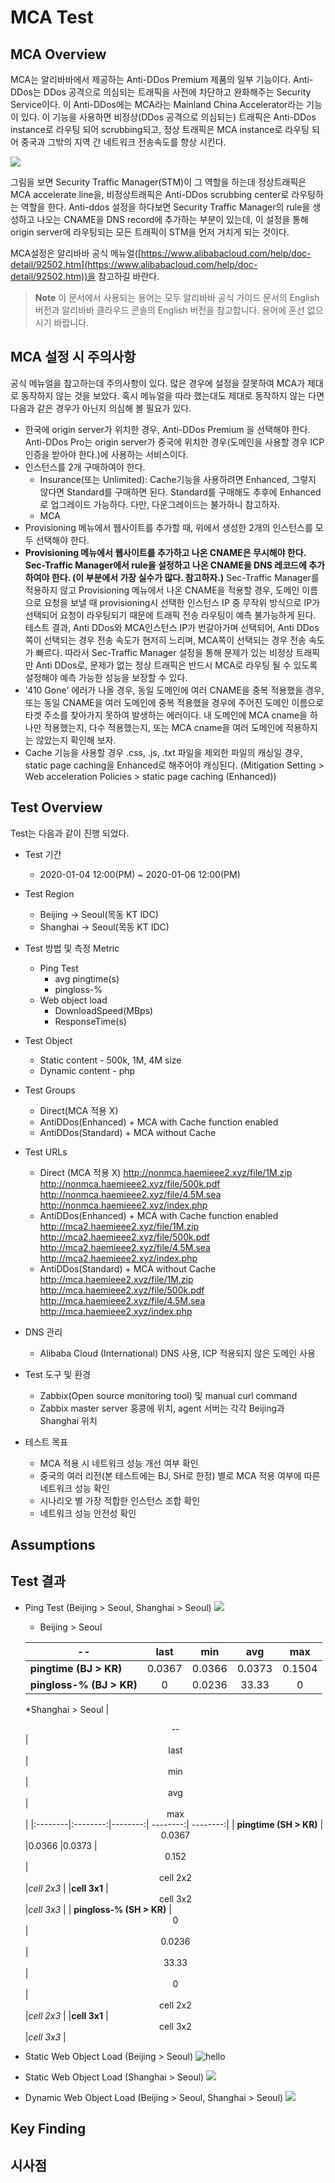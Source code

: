 # MCA Test 

## MCA Overview
MCA는 알리바바에서 제공하는 Anti-DDos Premium 제품의 일부 기능이다. Anti-DDos는 DDos 공격으로 의심되는 트래픽을 사전에 차단하고 완화해주는 Security Service이다. 이 Anti-DDos에는 MCA라는 Mainland China Accelerator라는 기능이 있다. 이 기능을 사용하면 비정상(DDos 공격으로 의심되는) 트래픽은 Anti-DDos instance로 라우팅 되어 scrubbing되고, 정상 트래픽은 MCA instance로 라우팅 되어 중국과 그밖의 지역 간 네트워크 전송속도를 향상 시킨다. 

![](http://static-aliyun-doc.oss-cn-hangzhou.aliyuncs.com/assets/img/79672/154692909135306_en-US.png)

그림을 보면 Security Traffic Manager(STM)이 그 역할을 하는데 정상트래픽은 MCA accelerate line을, 비정상트래픽은 Anti-DDos scrubbing center로 라우팅하는 역할을 한다. Anti-ddos 설정을 하다보면 Security Traffic Manager의 rule을 생성하고 나오는 CNAME을 DNS record에 추가하는 부분이 있는데, 이 설정을 통해 origin server에 라우팅되는 모든 트래픽이 STM을 먼저 거치게 되는 것이다. 

MCA설정은 알리바바 공식 메뉴얼([https://www.alibabacloud.com/help/doc-detail/92502.htm](https://www.alibabacloud.com/help/doc-detail/92502.htm))을 참고하길 바란다. 
> **Note** 이 문서에서 사용되는 용어는 모두 알리바바 공식 가이드 문서의 English 버전과 알리바바 클라우드 콘솔의 English 버전을 참고합니다. 용어에 혼선 없으시기 바랍니다. 

## MCA 설정 시 주의사항
공식 메뉴얼을 참고하는데 주의사항이 있다. 많은 경우에 설정을 잘못하여 MCA가 제대로 동작하지 않는 것을 보았다. 혹시 메뉴얼을 따라 했는대도 제대로 동작하지 않는 다면 다음과 같은 경우가 아닌지 의심해 볼 필요가 있다.

- 한국에 origin server가 위치한 경우, Anti-DDos Premium 을 선택해야 한다. Anti-DDos Pro는 origin server가 중국에 위치한 경우(도메인을 사용할 경우 ICP인증을 받아야 한다.)에 사용하는 서비스이다. 
- 인스턴스를 2개 구매하여야 한다. 
	- Insurance(또는 Unlimited): Cache기능을 사용하려면 Enhanced, 그렇지 않다면 Standard를 구매하면 된다. Standard를 구매해도 추후에 Enhanced로 업그레이드 가능하다. 다만, 다운그레이드는 불가하니 참고하자.
	- MCA
- Provisioning 메뉴에서 웹사이트를 추가할 때, 위에서 생성한 2개의 인스턴스를 모두 선택해야 한다. 
- **Provisioning 메뉴에서 웹사이트를 추가하고 나온 CNAME은 무시해야 한다. Sec-Traffic Manager에서 rule을 설정하고 나온 CNAME을 DNS 레코드에 추가하여야 한다. (이 부분에서 가장 실수가 많다. 참고하자.)** Sec-Traffic Manager를 적용하지 않고 Provisioning 메뉴에서 나온 CNAME을 적용할 경우, 도메인 이름으로 요청을 보낼 때 provisioning시 선택한 인스턴스 IP 중 무작위 방식으로 IP가 선택되어 요청이 라우팅되기 때문에 트래픽 전송 라우팅이 예측 불가능하게 된다. 테스트 결과, Anti DDos와 MCA인스턴스 IP가 번갈아가며 선택되어, Anti DDos쪽이 선택되는 경우 전송 속도가 현저히 느리며, MCA쪽이 선택되는 경우 전송 속도가 빠르다. 따라서 Sec-Traffic Manager 설정을 통해 문제가 있는 비정상 트래픽만 Anti DDos로, 문제가 없는 정상 트래픽은 반드시 MCA로 라우팅 될 수 있도록 설정해야 예측 가능한 성능을 보장할 수 있다. 
- '410 Gone' 에러가 나올 경우, 동일 도메인에 여러 CNAME을 중복 적용했을 경우, 또는 동일 CNAME을 여러 도메인에 중복 적용했을 경우에 주어진 도메인 이름으로 타겟 주소를 찾아가지 못하여 발생하는 에러이다. 내 도메인에 MCA cname을 하나만 적용했는지, 다수 적용했는지, 또는 MCA cname을 여러 도메인에 적용하지는 않았는지 확인해 보자. 
- Cache 기능을 사용할 경우 .css, .js, .txt 파일을 제외한 파일의 캐싱일 경우, static page caching을 Enhanced로 해주어야 캐싱된다. (Mitigation Setting > Web acceleration Policies > static page caching (Enhanced))

## Test Overview
Test는 다음과 같이 진행 되었다.

*  Test 기간
	* 2020-01-04 12:00(PM) ~ 2020-01-06 12:00(PM)

*  Test Region
	* Beijing -> Seoul(목동 KT IDC)
	* Shanghai -> Seoul(목동 KT IDC)
	
* Test 방법 및 측정 Metric
	* Ping Test
		* avg pingtime(s)
		* pingloss-%
	* Web object load 
		* DownloadSpeed(MBps)
		* ResponseTime(s)
* Test Object
	* Static content - 500k, 1M, 4M size
	* Dynamic content - php
* Test Groups
	* Direct(MCA 적용 X)
	* AntiDDos(Enhanced) + MCA with Cache function enabled
	* AntiDDos(Standard) + MCA without Cache 
* Test URLs
	* Direct (MCA 적용 X)
	http://nonmca.haemieee2.xyz/file/1M.zip
	http://nonmca.haemieee2.xyz/file/500k.pdf
	http://nonmca.haemieee2.xyz/file/4.5M.sea
	http://nonmca.haemieee2.xyz/index.php
	* AntiDDos(Enhanced) + MCA with Cache function enabled
	http://mca2.haemieee2.xyz/file/1M.zip
	http://mca2.haemieee2.xyz/file/500k.pdf
	http://mca2.haemieee2.xyz/file/4.5M.sea
	http://mca2.haemieee2.xyz/index.php
	* AntiDDos(Standard) + MCA without Cache 
	http://mca.haemieee2.xyz/file/1M.zip
	http://mca.haemieee2.xyz/file/500k.pdf
	http://mca.haemieee2.xyz/file/4.5M.sea
	http://mca.haemieee2.xyz/index.php
	
* DNS 관리
	* Alibaba Cloud (International) DNS 사용, ICP 적용되지 않은 도메인 사용
* Test 도구 및 환경
	* Zabbix(Open source monitoring tool) 및 manual curl command
	* Zabbix master server 홍콩에 위치, agent 서버는 각각 Beijing과 Shanghai 위치
* 테스트 목표
	* MCA 적용 시 네트워크 성능 개선 여부 확인
	* 중국의 여러 리전(본 테스트에는 BJ, SH로 한정) 별로 MCA 적용 여부에 따른 네트워크 성능 확인
	* 시나리오 별 가장 적합한 인스턴스 조합 확인
	* 네트워크 성능 안전성 확인

## Assumptions

## Test 결과

 * Ping Test (Beijing > Seoul, Shanghai > Seoul)
![](https://github.com/rnlduaeo/alibaba/blob/master/PingTest.png?raw=true)
	 * Beijing > Seoul
    
	| <center>--</center> | <center>last</center> | <center>min</center> | <center>avg</center> | <center>max</center> | 
	|:--------|:--------:|--------:| --------:| --------:|
	| **pingtime (BJ > KR)** | <center>0.0367 </center> |0.0366 |0.0373 |<center>0.1504</center> | <center>cell 2x2 </center> |*cell 2x3* | |**cell 3x1** | <center>cell 3x2 </center> |*cell 3x3* |
	| **pingloss-% (BJ > KR)** | <center>0</center> |<center>0.0236</center>| <center>33.33</center>|<center>0</center> | <center>cell 2x2 </center> |*cell 2x3* | |**cell 3x1** | <center>cell 3x2 </center> |*cell 3x3* |

	*Shanghai > Seoul 
	| <center>--</center> | <center>last</center> | <center>min</center> | <center>avg</center> | <center>max</center> | 
	|:--------|:--------:|--------:| --------:| --------:|
	| **pingtime (SH > KR)** | <center>0.0367 </center> |0.0366 |0.0373 |<center>0.152</center> | <center>cell 2x2 </center> |*cell 2x3* | |**cell 3x1** | <center>cell 3x2 </center> |*cell 3x3* |
	| **pingloss-% (SH > KR)** | <center>0</center> |<center>0.0236</center>| <center>33.33</center>|<center>0</center> | <center>cell 2x2 </center> |*cell 2x3* | |**cell 3x1** | <center>cell 3x2 </center> |*cell 3x3* |


* Static Web Object Load (Beijing > Seoul)
![hello](https://github.com/rnlduaeo/alibaba/blob/master/BJ_KR_WebStatic.png?raw=true)

* Static Web Object Load (Shanghai > Seoul)
![](https://github.com/rnlduaeo/alibaba/blob/master/SH_KR_WebStatic.png?raw=true)

* Dynamic Web Object Load (Beijing > Seoul, Shanghai > Seoul)
![](https://github.com/rnlduaeo/alibaba/blob/master/WebDynamic.png?raw=true)


## Key Finding

##  시사점

<!--stackedit_data:
eyJoaXN0b3J5IjpbLTg3NzcwNjM2MywtOTEwODM1MDY0LDEyNj
g1NDA5NDcsLTEyMDA3MDI4NjIsLTExMTI5OTE4NzMsLTE1NTQw
NzM5MzAsODE5MTgzMzcwLC0xNjcwMDM4NTYyLC0xODA3NDM5Mz
YwLC05NzU1NTM4OTUsMTgxMTAxMTk1NSw1OTAwMjIxMzEsOTE2
MTY2Nzg5LC03MTMyNTgyMDQsMjA4OTM3Njg3Myw0NjA1MTU4Nz
JdfQ==
-->